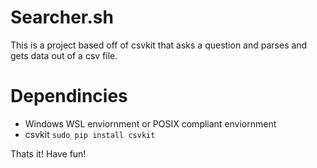 # Searcher.sh

This is a project based off of csvkit
that asks a question and parses and gets data out of a csv file.

# Dependincies

- Windows WSL enviornment or POSIX compliant enviornment
- csvkit
`sudo pip install csvkit`

Thats it! Have fun!
